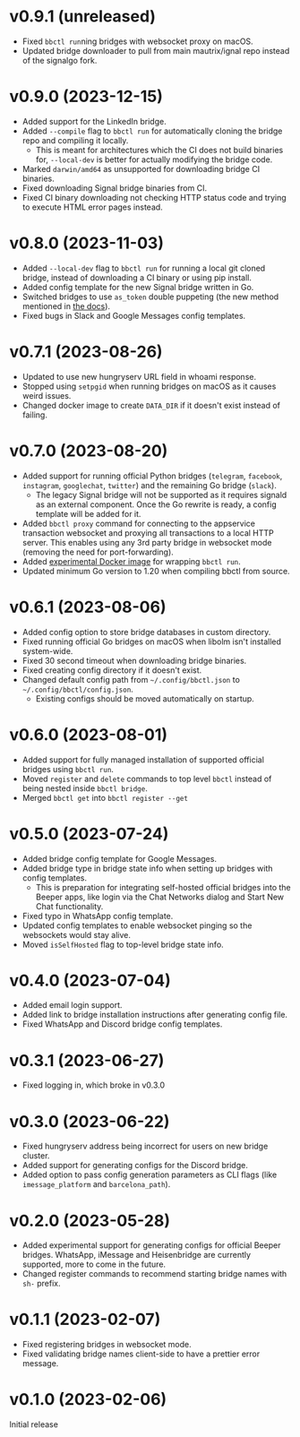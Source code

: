# v0.9.1 (unreleased)

* Fixed `bbctl run`ning bridges with websocket proxy on macOS.
* Updated bridge downloader to pull from main mautrix/ignal repo instead of the
  signalgo fork.

# v0.9.0 (2023-12-15)

* Added support for the LinkedIn bridge.
* Added `--compile` flag to `bbctl run` for automatically cloning the bridge
  repo and compiling it locally.
  * This is meant for architectures which the CI does not build binaries for,
    `--local-dev` is better for actually modifying the bridge code.
* Marked `darwin/amd64` as unsupported for downloading bridge CI binaries.
* Fixed downloading Signal bridge binaries from CI.
* Fixed CI binary downloading not checking HTTP status code and trying to
  execute HTML error pages instead.

# v0.8.0 (2023-11-03)

* Added `--local-dev` flag to `bbctl run` for running a local git cloned bridge,
  instead of downloading a CI binary or using pip install.
* Added config template for the new Signal bridge written in Go.
* Switched bridges to use `as_token` double puppeting (the new method mentioned
  in [the docs](https://docs.mau.fi/bridges/general/double-puppeting.html#appservice-method-new)).
* Fixed bugs in Slack and Google Messages config templates.

# v0.7.1 (2023-08-26)

* Updated to use new hungryserv URL field in whoami response.
* Stopped using `setpgid` when running bridges on macOS as it causes weird issues.
* Changed docker image to create `DATA_DIR` if it doesn't exist instead of failing.

# v0.7.0 (2023-08-20)

* Added support for running official Python bridges (`telegram`, `facebook`,
  `instagram`, `googlechat`, `twitter`) and the remaining Go bridge (`slack`).
  * The legacy Signal bridge will not be supported as it requires signald as an
    external component. Once the Go rewrite is ready, a config template will be
    added for it.
* Added `bbctl proxy` command for connecting to the appservice transaction
  websocket and proxying all transactions to a local HTTP server. This enables
  using any 3rd party bridge in websocket mode (removing the need for
  port-forwarding).
* Added [experimental Docker image] for wrapping `bbctl run`.
* Updated minimum Go version to 1.20 when compiling bbctl from source.

[experimental Docker image]: https://github.com/beeper/bridge-manager/tree/main/docker

# v0.6.1 (2023-08-06)

* Added config option to store bridge databases in custom directory.
* Fixed running official Go bridges on macOS when libolm isn't installed
  system-wide.
* Fixed 30 second timeout when downloading bridge binaries.
* Fixed creating config directory if it doesn't exist.
* Changed default config path from `~/.config/bbctl.json`
  to `~/.config/bbctl/config.json`.
  * Existing configs should be moved automatically on startup.

# v0.6.0 (2023-08-01)

* Added support for fully managed installation of supported official bridges
  using `bbctl run`.
* Moved `register` and `delete` commands to top level `bbctl` instead of being
  nested inside `bbctl bridge`.
* Merged `bbctl get` into `bbctl register --get`

# v0.5.0 (2023-07-24)

* Added bridge config template for Google Messages.
* Added bridge type in bridge state info when setting up bridges with config
  templates.
  * This is preparation for integrating self-hosted official bridges into the
    Beeper apps, like login via the Chat Networks dialog and Start New Chat
    functionality.
* Fixed typo in WhatsApp config template.
* Updated config templates to enable websocket pinging so the websockets would
  stay alive.
* Moved `isSelfHosted` flag to top-level bridge state info.

# v0.4.0 (2023-07-04)

* Added email login support.
* Added link to bridge installation instructions after generating config file.
* Fixed WhatsApp and Discord bridge config templates.

# v0.3.1 (2023-06-27)

* Fixed logging in, which broke in v0.3.0

# v0.3.0 (2023-06-22)

* Fixed hungryserv address being incorrect for users on new bridge cluster.
* Added support for generating configs for the Discord bridge.
* Added option to pass config generation parameters as CLI flags
  (like `imessage_platform` and `barcelona_path`).

# v0.2.0 (2023-05-28)

* Added experimental support for generating configs for official Beeper bridges.
  WhatsApp, iMessage and Heisenbridge are currently supported, more to come in
  the future.
* Changed register commands to recommend starting bridge names with `sh-` prefix.

# v0.1.1 (2023-02-07)

* Fixed registering bridges in websocket mode.
* Fixed validating bridge names client-side to have a prettier error message.

# v0.1.0 (2023-02-06)

Initial release
